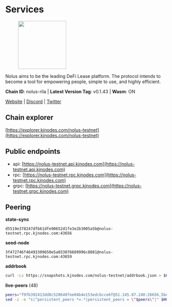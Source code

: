 # Services

<figure><img src="https://raw.githubusercontent.com/kj89/testnet_manuals/main/pingpub/logos/nolus.png" width="150" alt=""><figcaption></figcaption></figure>

Nolus aims to be the leading DeFi Lease platform. The protocol  intends to become a tool for empowering people, simple to use, and highly efficient.

**Chain ID**: nolus-rila | **Latest Version Tag**: v0.1.43 | **Wasm**: ON

[Website](https://www.nolus.io) | [Discord](https://discord.gg/nolus-protocol) | [Twitter](https://twitter.com/NolusProtocol)




## Chain explorer
[https://explorer.kjnodes.com/nolus-testnet](https://explorer.kjnodes.com/nolus-testnet)

## Public endpoints

* api: [https://nolus-testnet.api.kjnodes.com](https://nolus-testnet.api.kjnodes.com)
* rpc: [https://nolus-testnet.rpc.kjnodes.com](https://nolus-testnet.rpc.kjnodes.com)
* grpc: [https://nolus-testnet.grpc.kjnodes.com](https://nolus-testnet.grpc.kjnodes.com)

## Peering

**state-sync**

```text
d5519e378247dfb61dfe90652d1fe3e2b3005a5b@nolus-testnet.rpc.kjnodes.com:43656
```

**seed-node**

```text
3f472746f46493309650e5a033076689996c8881@nolus-testnet.rpc.kjnodes.com:43659
```

**addrbook**
```bash
curl -Ls https://snapshots.kjnodes.com/nolus-testnet/addrbook.json > $HOME/.nolus/config/addrbook.json
```

**live-peers** (48)
```bash
peers="f9fb392413dd8c520640fee04b4e153edcbcce6f@51.145.87.240:26656,5be7af510fa76c6d91a09e22b36fa2f4f84b938d@37.120.171.213:17656,3fc0879882601b7d80117f7db73ab9880898e0ea@168.119.89.31:45656,5c2a752c9b1952dbed075c56c600c3a79b58c395@195.3.220.135:27016,f6422b4cbe9095529432231e3ed397626378a938@162.55.1.2:44656,7a1fc4d1cc0ffec7db6a2a15496136e62561b162@161.97.146.108:26656,8b0b427b4567a7a66f05fab1146ee97b52ad7958@93.189.30.119:26656,d3d72cafdfa5fc4eac13d486412927acba444efd@95.217.166.6:26656,97dd6e338ab8e6ad5212fe1ce7d1881816fdf96e@5.78.67.243:16656,605ae648991a6688abcc1119b92733b0bbf58c2e@194.163.168.94:37656,5179b527cd8fa338dbffa9a5d9f01f13612f964e@89.117.52.89:37656,fbdfb3b8ede1b47c29948fa5a30b31119dad4a0a@185.190.140.240:26656,33f4b7f56b6708526f0638162f020394de0ce5e9@65.21.229.33:28656,72a49a231e0073f9e2653e7a02ab6d299575f0da@194.163.172.128:26656,79eea22837193c2b8e4d9ad1c633486f30faaa1c@144.76.27.79:56656,50ec16a04d735147defd5a59da8c975fb603cae9@194.163.181.59:37656,2bd049c787edf8673b9ab4af498775aea466bb98@194.195.87.28:26656,c938fbc89663bd8fa6336fa489ee38d8cb362062@95.217.184.27:26656,9902fd84b9470cb4fc5183f8d20b3deb7fa4d3a6@89.117.63.18:26656,003a270b5085d8c14a075abc1ac3699f34161e49@185.248.24.224:37656,ef24c9ca2b8eae099124ca9b4e8e14fd027fd584@65.109.117.165:43656,96b303452e57d47ed6d05bcab911039620d9fff0@95.216.7.169:61056,896c70ce52e6c88313048c9a63fcb9e7f0277144@178.208.86.44:46656,9a8eb426e08fb76335dcbb1afd2e1403a638c899@45.85.249.163:26656,685468f21a6e17f0128a4db2251295d4572b7d70@136.243.147.235:37656,08b5a884e8bd33e1b11c6ce41daa8a032895709b@217.76.53.145:26656,2e80da0046dd3f2205a207dd435b6c9b0f9bfc04@65.109.93.152:27656,4b10d01268e5e70f7df51aeb27d15e0bfdda54b7@65.108.227.112:11656,982e4b1fae74b220b3650cf2caa04ada8cf65a52@89.117.55.120:26656,6e6a03770a8c0593788216d0497769e5c24ba5f8@149.102.136.149:36656,7e7da58a74edd0b2592a920a9dde9a23aba4aa16@128.199.202.188:26656,43e6a1f6f6d0d8d1fd7e7f8e13ca92ca3969433e@65.21.207.188:26656,b97e300f375f62fd0c0759e9bbeb92a12e384231@199.175.98.117:26656,6427076ade32a365c8cd888f40f24ea1dfbfea27@51.79.229.1:31203,32600634c623952e36ebf2c14fd1a0f91e890078@38.242.222.153:26656,04dd580b8ec8056980d95874e354dada02935a1a@95.217.16.17:26656,6b04a6d94b8cc79b30502b5ede86e4ea3e05a36b@89.117.63.16:26656,8d79a457d0bee87804b6021513e35499a338fc44@80.85.241.84:37656,aaa468adc3dffd3a5d0796504172d8a6da5c15da@173.212.194.246:37656,c09d51409ac0461c9c346600c689058d762d7f85@157.230.84.137:26656,d5519e378247dfb61dfe90652d1fe3e2b3005a5b@65.109.68.190:43656,87ebd655699a725e117f99956527d12f221c63cb@68.183.186.195:26656,75e342106439e3af13fff1fd152be6e70ebf0288@65.108.200.60:18656,1b4879af6ada4a05b2826212deee3747308d3f88@173.249.48.234:36656,6743d4f619c18260e3c782f8b4c174de4839af01@170.64.182.213:26656,37933575674b670c91a6aa336b1dd910057465a9@157.90.208.222:60556,12b146cd82c7142e9d8aeb4f246499927ecb1c0f@217.13.223.167:36656,3413989cce29fa5913eb149cbdee4ea5ee02b579@194.34.232.124:55656"
sed -i -e "s|^persistent_peers *=.*|persistent_peers = \"$peers\"|" $HOME/.nolus/config/config.toml
```
